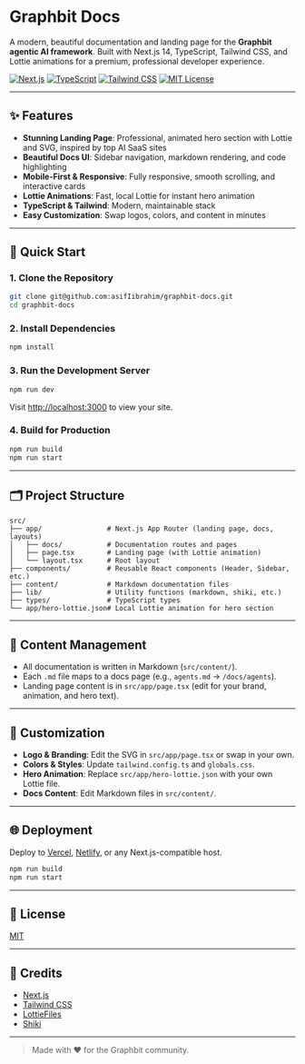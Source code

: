 # Graphbit Docs

A modern, beautiful documentation and landing page for the **Graphbit agentic AI framework**. Built with Next.js 14, TypeScript, Tailwind CSS, and Lottie animations for a premium, professional developer experience.

[![Next.js](https://img.shields.io/badge/Next.js-14-blue?logo=nextdotjs)](https://nextjs.org/) [![TypeScript](https://img.shields.io/badge/TypeScript-4.x-blue?logo=typescript)](https://www.typescriptlang.org/) [![Tailwind CSS](https://img.shields.io/badge/Tailwind_CSS-3.x-38bdf8?logo=tailwindcss)](https://tailwindcss.com/) [![MIT License](https://img.shields.io/badge/License-MIT-green.svg)](LICENSE)

---

## ✨ Features

- **Stunning Landing Page**: Professional, animated hero section with Lottie and SVG, inspired by top AI SaaS sites
- **Beautiful Docs UI**: Sidebar navigation, markdown rendering, and code highlighting
- **Mobile-First & Responsive**: Fully responsive, smooth scrolling, and interactive cards
- **Lottie Animations**: Fast, local Lottie for instant hero animation
- **TypeScript & Tailwind**: Modern, maintainable stack
- **Easy Customization**: Swap logos, colors, and content in minutes

---

## 🚀 Quick Start

### 1. Clone the Repository

```bash
git clone git@github.com:asifIibrahim/graphbit-docs.git
cd graphbit-docs
```

### 2. Install Dependencies

```bash
npm install
```

### 3. Run the Development Server

```bash
npm run dev
```

Visit [http://localhost:3000](http://localhost:3000) to view your site.

### 4. Build for Production

```bash
npm run build
npm run start
```

---

## 🗂️ Project Structure

```
src/
├── app/                # Next.js App Router (landing page, docs, layouts)
│   ├── docs/           # Documentation routes and pages
│   ├── page.tsx        # Landing page (with Lottie animation)
│   └── layout.tsx      # Root layout
├── components/         # Reusable React components (Header, Sidebar, etc.)
├── content/            # Markdown documentation files
├── lib/                # Utility functions (markdown, shiki, etc.)
├── types/              # TypeScript types
└── app/hero-lottie.json# Local Lottie animation for hero section
```

---

## 📝 Content Management

- All documentation is written in Markdown (`src/content/`).
- Each `.md` file maps to a docs page (e.g., `agents.md` → `/docs/agents`).
- Landing page content is in `src/app/page.tsx` (edit for your brand, animation, and hero text).

---

## 🎨 Customization

- **Logo & Branding**: Edit the SVG in `src/app/page.tsx` or swap in your own.
- **Colors & Styles**: Update `tailwind.config.ts` and `globals.css`.
- **Hero Animation**: Replace `src/app/hero-lottie.json` with your own Lottie file.
- **Docs Content**: Edit Markdown files in `src/content/`.

---

## 🌐 Deployment

Deploy to [Vercel](https://vercel.com/), [Netlify](https://www.netlify.com/), or any Next.js-compatible host.

```bash
npm run build
npm run start
```

---

## 📄 License

[MIT](LICENSE)

---

## 🙏 Credits

- [Next.js](https://nextjs.org/)
- [Tailwind CSS](https://tailwindcss.com/)
- [LottieFiles](https://lottiefiles.com/)
- [Shiki](https://shiki.matsu.io/)

---

> Made with ❤️ for the Graphbit community.
